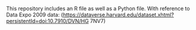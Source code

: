 This repository includes an R file as well as a Python file.
With reference to Data Expo 2009 data: (https://dataverse.harvard.edu/dataset.xhtml?persistentId=doi:10.7910/DVN/HG
7NV7)